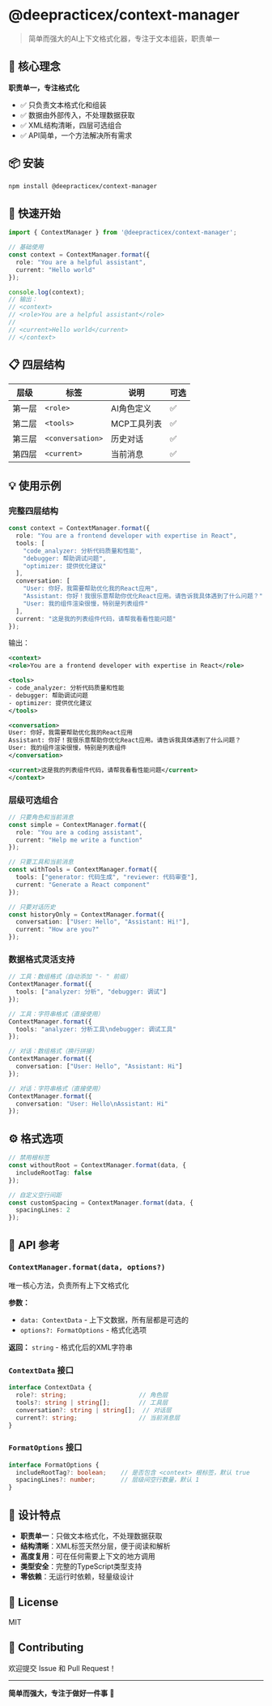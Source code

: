 # @deepracticex/context-manager

> 简单而强大的AI上下文格式化器，专注于文本组装，职责单一

## 🎯 核心理念

**职责单一，专注格式化**
- ✅ 只负责文本格式化和组装  
- ✅ 数据由外部传入，不处理数据获取
- ✅ XML结构清晰，四层可选组合
- ✅ API简单，一个方法解决所有需求

## 📦 安装

```bash
npm install @deepracticex/context-manager
```

## 🚀 快速开始

```typescript
import { ContextManager } from '@deepracticex/context-manager';

// 基础使用
const context = ContextManager.format({
  role: "You are a helpful assistant",
  current: "Hello world"
});

console.log(context);
// 输出：
// <context>
// <role>You are a helpful assistant</role>
// 
// <current>Hello world</current>
// </context>
```

## 📋 四层结构

| 层级 | 标签 | 说明 | 可选 |
|-----|------|------|------|
| 第一层 | `<role>` | AI角色定义 | ✅ |
| 第二层 | `<tools>` | MCP工具列表 | ✅ |
| 第三层 | `<conversation>` | 历史对话 | ✅ |
| 第四层 | `<current>` | 当前消息 | ✅ |

## 💡 使用示例

### 完整四层结构

```typescript
const context = ContextManager.format({
  role: "You are a frontend developer with expertise in React",
  tools: [
    "code_analyzer: 分析代码质量和性能",
    "debugger: 帮助调试问题", 
    "optimizer: 提供优化建议"
  ],
  conversation: [
    "User: 你好，我需要帮助优化我的React应用",
    "Assistant: 你好！我很乐意帮助你优化React应用。请告诉我具体遇到了什么问题？",
    "User: 我的组件渲染很慢，特别是列表组件"
  ],
  current: "这是我的列表组件代码，请帮我看看性能问题"
});
```

输出：
```xml
<context>
<role>You are a frontend developer with expertise in React</role>

<tools>
- code_analyzer: 分析代码质量和性能
- debugger: 帮助调试问题
- optimizer: 提供优化建议
</tools>

<conversation>
User: 你好，我需要帮助优化我的React应用
Assistant: 你好！我很乐意帮助你优化React应用。请告诉我具体遇到了什么问题？
User: 我的组件渲染很慢，特别是列表组件
</conversation>

<current>这是我的列表组件代码，请帮我看看性能问题</current>
</context>
```

### 层级可选组合

```typescript
// 只要角色和当前消息
const simple = ContextManager.format({
  role: "You are a coding assistant",
  current: "Help me write a function"
});

// 只要工具和当前消息  
const withTools = ContextManager.format({
  tools: ["generator: 代码生成", "reviewer: 代码审查"],
  current: "Generate a React component"
});

// 只要对话历史
const historyOnly = ContextManager.format({
  conversation: ["User: Hello", "Assistant: Hi!"],
  current: "How are you?"
});
```

### 数据格式灵活支持

```typescript
// 工具：数组格式（自动添加 "- " 前缀）
ContextManager.format({
  tools: ["analyzer: 分析", "debugger: 调试"]
});

// 工具：字符串格式（直接使用）
ContextManager.format({
  tools: "analyzer: 分析工具\ndebugger: 调试工具"
});

// 对话：数组格式（换行拼接）
ContextManager.format({
  conversation: ["User: Hello", "Assistant: Hi"]
});

// 对话：字符串格式（直接使用）
ContextManager.format({
  conversation: "User: Hello\nAssistant: Hi"
});
```



## ⚙️ 格式选项

```typescript
// 禁用根标签
const withoutRoot = ContextManager.format(data, {
  includeRootTag: false
});

// 自定义空行间距
const customSpacing = ContextManager.format(data, {
  spacingLines: 2
});
```

## 📝 API 参考

### `ContextManager.format(data, options?)`

唯一核心方法，负责所有上下文格式化

**参数：**
- `data: ContextData` - 上下文数据，所有层都是可选的
- `options?: FormatOptions` - 格式化选项

**返回：** `string` - 格式化后的XML字符串

### `ContextData` 接口

```typescript
interface ContextData {
  role?: string;                    // 角色层
  tools?: string | string[];        // 工具层  
  conversation?: string | string[];  // 对话层
  current?: string;                 // 当前消息层
}
```

### `FormatOptions` 接口

```typescript
interface FormatOptions {
  includeRootTag?: boolean;    // 是否包含 <context> 根标签，默认 true
  spacingLines?: number;       // 层级间空行数量，默认 1
}
```

## 🎨 设计特点

- **职责单一**：只做文本格式化，不处理数据获取
- **结构清晰**：XML标签天然分层，便于阅读和解析  
- **高度复用**：可在任何需要上下文的地方调用
- **类型安全**：完整的TypeScript类型支持
- **零依赖**：无运行时依赖，轻量级设计

## 📄 License

MIT

## 🤝 Contributing

欢迎提交 Issue 和 Pull Request！

---

**简单而强大，专注于做好一件事** 🎯